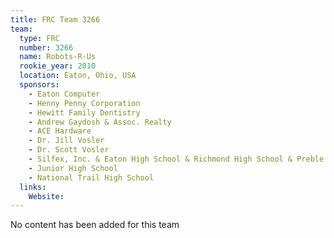 ```yaml
---
title: FRC Team 3266
team:
  type: FRC
  number: 3266
  name: Robots-R-Us
  rookie_year: 2010
  location: Eaton, Ohio, USA
  sponsors:
    - Eaton Computer
    - Henny Penny Corporation
    - Hewitt Family Dentistry
    - Andrew Gaydosh & Assoc. Realty
    - ACE Hardware
    - Dr. Jill Vosler
    - Dr. Scott Vosler
    - Silfex, Inc. & Eaton High School & Richmond High School & Preble Shawnee High School
    - Junior High School
    - National Trail High School
  links:
    Website: 
---
```

No content has been added for this team